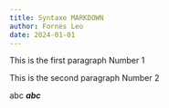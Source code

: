 ```yaml
---
title: Syntaxe MARKDOWN
author: Fornes Leo
date: 2024-01-01
---
```


This is the first paragraph
Number 1

This is the second paragraph
Number 2

abc ***abc***

